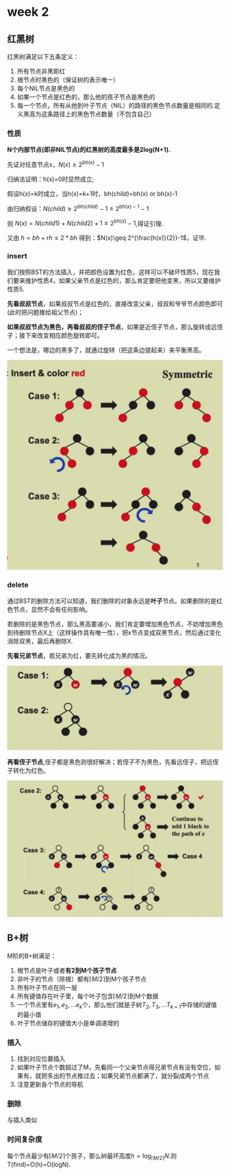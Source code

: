 # week 2
## 红黑树
红黑树满足以下五条定义：

1. 所有节点非黑即红
2. 根节点时黑色的（保证树的表示唯一）
3. 每个NIL节点是黑色的
4. 如果一个节点是红色的，那么他的孩子节点是黑色的
5. 每一个节点，所有从他到叶子节点（NIL）的路径的黑色节点数量是相同的.定义黑高为这条路径上的黑色节点数量（不包含自己）

### 性质
**N个内部节点(即非NIL节点)的红黑树的高度最多是2log(N+1).**

先证对任意节点x，$N(x)\geq 2^{bh(x)}-1$

归纳法证明：h(x)=0时显然成立;

假设h(x)=k时成立，当h(x)=k+1时，bh(child)=bh(x) or bh(x)-1

由归纳假设：$N(child)\geq 2^{bh(child)}-1\geq 2^{bh(x)-1}-1$

则 $N(x)=N(child1)+N(child2)+1\geq 2^{bh(x)}-1$,得证引理.

又由 $h=bh+rh\leq 2*bh$ 得到：$N(x)\geq 2^{\frac{h(x)}{2}}-1$，证毕.

### insert
我们按照BST的方法插入，并把颜色设置为红色，这样可以不破坏性质5，现在我们要来维护性质4，如果父亲节点是红色的，那么肯定要把他变黑，所以又要维护性质5.

**先看叔叔节点**，如果叔叔节点是红色的，直接改变父亲，叔叔和爷爷节点颜色即可(此时把问题推给祖父节点)；

**如果叔叔节点为黑色，再看叔叔的侄子节点**，如果是近侄子节点，那么旋转成远侄子；接下来改变相应颜色旋转即可。

一个想法是，哪边的黑多了，就通过旋转（把这条边提起来）来平衡黑高。

![](../img/ads/brinsert.png)

### delete
通过BST的删除方法可以知道，我们删除的对象永远是**叶子**节点。如果删除的是红色节点，显然不会有任何影响。

若删除的是黑色节点，那么黑高要减小，我们肯定要增加黑色节点，不妨增加黑色到待删除节点X上（这样操作具有唯一性），把x节点变成双黑节点，然后通过变化消除双黑，最后再删除X.

**先看兄弟节点**，若兄弟为红，要先转化成为黑的情况。

![](../img/ads/brdelete1.png)

**再看侄子节点**,侄子都是黑色则很好解决；若侄子不为黑色，先看远侄子，把远侄子转化为红色。

![](../img/ads/brdelete.png)

## B+树
M阶的B+树满足：

1. 根节点是叶子或者**有2到M个孩子节点**
2. 非叶子的节点（除根）都有$\lceil M/2\rceil$到M个孩子节点
3. 所有叶子节点在同一层
4. 所有键值存在叶子里，每个叶子包含$\lceil M/2\rceil$到M个数据
5. 一个节点里有$e_1,e_2,...e_k$个，那么他们就是子树$T_2,T_3,...T_{k+1}$中存储的键值的最小值
6. 叶子节点储存的键值大小是单调递增的

### 插入
1. 找到对应位置插入
2. 如果叶子节点个数超过了M，先看同一个父亲节点得兄弟节点有没有空位，如果有，就把多出的节点推过去；如果兄弟节点都满了，就分裂成两个节点
3. 注意更新各个节点的导航

### 删除
与插入类似

### 时间复杂度
每个节点最少有$\lceil M/2\rceil$个孩子，那么树最坏高度$h=\log_{\lceil M/2\rceil}N$.则T(find)=O(h)=O(logN).